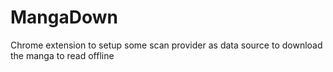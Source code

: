 # MangaDown
Chrome extension to setup some scan provider as data source to download the manga to read offline
